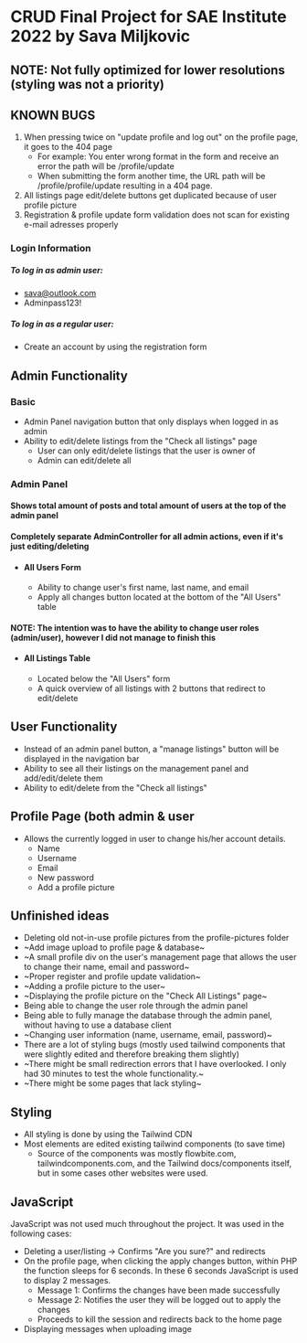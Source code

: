 # CRUD Final Project for SAE Institute 2022 by Sava Miljkovic

## NOTE: Not fully optimized for lower resolutions (styling was not a priority)

## KNOWN BUGS
1. When pressing twice on "update profile and log out" on the profile page, it goes to the 404 page
    - For example: You enter wrong format in the form and receive an error the path will be /profile/update
    - When submitting the form another time, the URL path will be /profile/profile/update resulting in a 404 page.
2. All listings page edit/delete buttons get duplicated because of user profile picture
3. Registration & profile update form validation does not scan for existing e-mail adresses properly

### Login Information
##### To log in as admin user:
- sava@outlook.com
- Adminpass123!

##### To log in as a regular user:
- Create an account by using the registration form

## Admin Functionality
### Basic
- Admin Panel navigation button that only displays when logged in as admin
- Ability to edit/delete listings from the "Check all listings" page
    - User can only edit/delete listings that the user is owner of
    - Admin can edit/delete all

### Admin Panel
#### Shows total amount of posts and total amount of users at the top of the admin panel
#### Completely separate AdminController for all admin actions, even if it's just editing/deleting

- #### All Users Form
  - Ability to change user's first name, last name, and email
  - Apply all changes button located at the bottom of the "All Users" table
#### NOTE: The intention was to have the ability to change user roles (admin/user), however I did not manage to finish this
 
- #### All Listings Table
  - Located below the "All Users" form
  - A quick overview of all listings with 2 buttons that redirect to edit/delete

## User Functionality
- Instead of an admin panel button, a "manage listings" button will be displayed in the navigation bar
- Ability to see all their listings on the management panel and add/edit/delete them
- Ability to edit/delete from the "Check all listings" 

## Profile Page (both admin & user
- Allows the currently logged in user to change his/her account details.
  - Name
  - Username
  - Email
  - New password
  - Add a profile picture

## Unfinished ideas
- Deleting old not-in-use profile pictures from the profile-pictures folder
- ~Add image upload to profile page & database~
- ~A small profile div on the user's management page that allows the user to change their name, email and password~
- ~Proper register and profile update validation~
- ~Adding a profile picture to the user~
- ~Displaying the profile picture on the "Check All Listings" page~
- Being able to change the user role through the admin panel
- Being able to fully manage the database through the admin panel, without having to use a database client
- ~Changing user information (name, username, email, password)~
- There are a lot of styling bugs (mostly used tailwind components that were slightly edited and therefore breaking them slightly)
- ~There might be small redirection errors that I have overlooked. I only had 30 minutes to test the whole functionality.~
- ~There might be some pages that lack styling~

## Styling
- All styling is done by using the Tailwind CDN
- Most elements are edited existing tailwind components (to save time)
  - Source of the components was mostly flowbite.com, tailwindcomponents.com, and the Tailwind docs/components itself, but in some cases other websites were used.

## JavaScript
JavaScript was not used much throughout the project. It was used in the following cases:
- Deleting a user/listing -> Confirms "Are you sure?" and redirects
- On the profile page, when clicking the apply changes button, within PHP the function sleeps for 6 seconds. In these 6 seconds JavaScript is used to display 2 messages.
  - Message 1: Confirms the changes have been made successfully
  - Message 2: Notifies the user they will be logged out to apply the changes
  - Proceeds to kill the session and redirects back to the home page
- Displaying messages when uploading image
